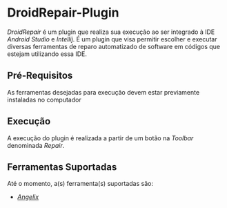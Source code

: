 
# DroidRepair-Plugin

*DroidRepair* é um plugin que realiza sua execução ao ser integrado à IDE *Android Studio* e *Intellij*. É um plugin que visa permitir escolher e executar diversas ferramentas de reparo automatizado de software em códigos que estejam utilizando essa IDE.

## Pré-Requisitos

As ferramentas desejadas para execução devem estar previamente instaladas no computador

## Execução

A execução do plugin é realizada a partir de um botão na *Toolbar* denominada *Repair*.

## Ferramentas Suportadas

Até o momento, a(s) ferramenta(s) suportadas são:

 * [*Angelix*](http://angelix.io/)
